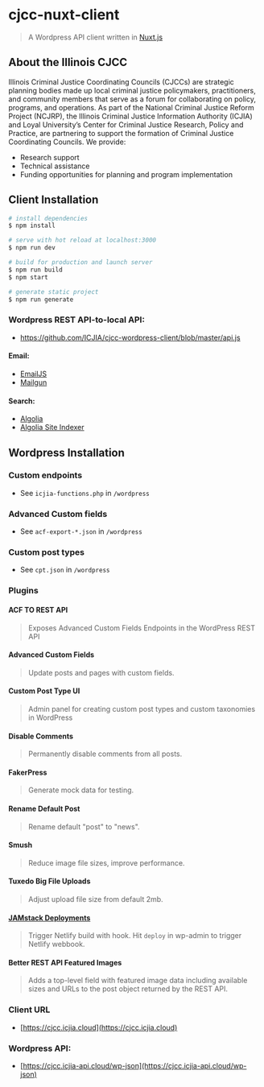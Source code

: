 # cjcc-nuxt-client

> A Wordpress API client written in [Nuxt.js](https://nuxtjs.org)

## About the Illinois CJCC

Illinois Criminal Justice Coordinating Councils (CJCCs) are strategic planning bodies made up local criminal justice policymakers, practitioners, and community members that serve as a forum for collaborating on policy, programs, and operations. As part of the National Criminal Justice Reform Project (NCJRP), the Illinois Criminal Justice Information Authority (ICJIA) and Loyal University’s Center for Criminal Justice Research, Policy and Practice, are partnering to support the formation of Criminal Justice Coordinating Councils. We provide:

- Research support
- Technical assistance
- Funding opportunities for planning and program implementation

## Client Installation

```bash
# install dependencies
$ npm install

# serve with hot reload at localhost:3000
$ npm run dev

# build for production and launch server
$ npm run build
$ npm start

# generate static project
$ npm run generate
```

### Wordpress REST API-to-local API:

- https://github.com/ICJIA/cjcc-wordpress-client/blob/master/api.js

#### Email:

- [EmailJS](http://www.emailjs.com/)
- [Mailgun](https://www.mailgun.com)

#### Search:

- [Algolia](https://www.algolia.com/products)
- [Algolia Site Indexer](https://github.com/ICJIA/cjcc-wordpress-client/blob/master/algolia.js)

## Wordpress Installation

### Custom endpoints

- See `icjia-functions.php` in `/wordpress`

### Advanced Custom fields

- See `acf-export-*.json` in `/wordpress`

### Custom post types

- See `cpt.json` in `/wordpress`

### Plugins

#### ACF TO REST API

> Exposes Advanced Custom Fields Endpoints in the WordPress REST API

#### Advanced Custom Fields

> Update posts and pages with custom fields.

#### Custom Post Type UI

> Admin panel for creating custom post types and custom taxonomies in WordPress

#### Disable Comments

> Permanently disable comments from all posts.

#### FakerPress

> Generate mock data for testing.

#### Rename Default Post

> Rename default "post" to "news".

#### Smush

> Reduce image file sizes, improve performance.

#### Tuxedo Big File Uploads

> Adjust upload file size from default 2mb.

#### [JAMstack Deployments](https://github.com/crgeary/wp-jamstack-deployments)

> Trigger Netlify build with hook. Hit `deploy` in wp-admin to trigger Netlify webbook.

#### Better REST API Featured Images

> Adds a top-level field with featured image data including available sizes and URLs to the post object returned by the REST API.

### Client URL

- [https://cjcc.icjia.cloud](https://cjcc.icjia.cloud)

### Wordpress API:

- [https://cjcc.icjia-api.cloud/wp-json](https://cjcc.icjia-api.cloud/wp-json)
